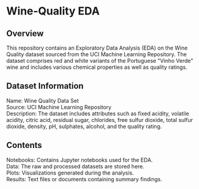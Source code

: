 # Wine-Quality EDA

## Overview
This repository contains an Exploratory Data Analysis (EDA) on the Wine Quality dataset sourced from the UCI Machine Learning Repository. The dataset comprises red and white variants of the Portuguese "Vinho Verde" wine and includes various chemical properties as well as quality ratings.

## Dataset Information
Name: Wine Quality Data Set<br>
Source: UCI Machine Learning Repository<br>
Description: The dataset includes attributes such as fixed acidity, volatile acidity, citric acid, residual sugar, chlorides, free sulfur dioxide, total sulfur dioxide, density, pH, sulphates, alcohol, and the quality rating.

## Contents
Notebooks: Contains Jupyter notebooks used for the EDA.<br>
Data: The raw and processed datasets are stored here.<br>
Plots: Visualizations generated during the analysis.<br>
Results: Text files or documents containing summary findings.<br>
